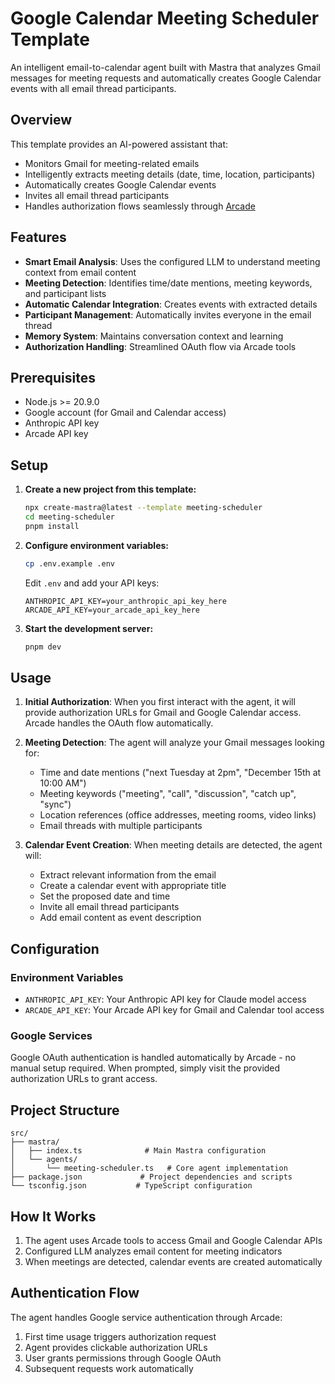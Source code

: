 # Google Calendar Meeting Scheduler Template

An intelligent email-to-calendar agent built with Mastra that analyzes Gmail messages for meeting requests and automatically creates Google Calendar events with all email thread participants.

## Overview

This template provides an AI-powered assistant that:

- Monitors Gmail for meeting-related emails
- Intelligently extracts meeting details (date, time, location, participants)
- Automatically creates Google Calendar events
- Invites all email thread participants
- Handles authorization flows seamlessly through [Arcade](https://arcade.dev)

## Features

- **Smart Email Analysis**: Uses the configured LLM to understand meeting context from email content
- **Meeting Detection**: Identifies time/date mentions, meeting keywords, and participant lists
- **Automatic Calendar Integration**: Creates events with extracted details
- **Participant Management**: Automatically invites everyone in the email thread
- **Memory System**: Maintains conversation context and learning
- **Authorization Handling**: Streamlined OAuth flow via Arcade tools

## Prerequisites

- Node.js >= 20.9.0
- Google account (for Gmail and Calendar access)
- Anthropic API key
- Arcade API key

## Setup

1. **Create a new project from this template:**

   ```bash
   npx create-mastra@latest --template meeting-scheduler
   cd meeting-scheduler
   pnpm install
   ```

2. **Configure environment variables:**

   ```bash
   cp .env.example .env
   ```

   Edit `.env` and add your API keys:

   ```
   ANTHROPIC_API_KEY=your_anthropic_api_key_here
   ARCADE_API_KEY=your_arcade_api_key_here
   ```

3. **Start the development server:**

   ```bash
   pnpm dev
   ```

## Usage

1. **Initial Authorization**: When you first interact with the agent, it will provide authorization URLs for Gmail and Google Calendar access. Arcade handles the OAuth flow automatically.

2. **Meeting Detection**: The agent will analyze your Gmail messages looking for:
   - Time and date mentions ("next Tuesday at 2pm", "December 15th at 10:00 AM")
   - Meeting keywords ("meeting", "call", "discussion", "catch up", "sync")
   - Location references (office addresses, meeting rooms, video links)
   - Email threads with multiple participants

3. **Calendar Event Creation**: When meeting details are detected, the agent will:
   - Extract relevant information from the email
   - Create a calendar event with appropriate title
   - Set the proposed date and time
   - Invite all email thread participants
   - Add email content as event description

## Configuration

### Environment Variables

- `ANTHROPIC_API_KEY`: Your Anthropic API key for Claude model access
- `ARCADE_API_KEY`: Your Arcade API key for Gmail and Calendar tool access

### Google Services

Google OAuth authentication is handled automatically by Arcade - no manual setup required. When prompted, simply visit the provided authorization URLs to grant access.

## Project Structure

```
src/
├── mastra/
│   ├── index.ts              # Main Mastra configuration
│   └── agents/
│       └── meeting-scheduler.ts   # Core agent implementation
├── package.json             # Project dependencies and scripts
└── tsconfig.json           # TypeScript configuration
```

## How It Works

1. The agent uses Arcade tools to access Gmail and Google Calendar APIs
2. Configured LLM analyzes email content for meeting indicators
3. When meetings are detected, calendar events are created automatically

## Authentication Flow

The agent handles Google service authentication through Arcade:

1. First time usage triggers authorization request
2. Agent provides clickable authorization URLs
3. User grants permissions through Google OAuth
4. Subsequent requests work automatically
